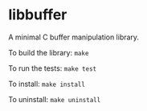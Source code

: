 # libbuffer

A minimal C buffer manipulation library.

To build the library: `make`

To run the tests: `make test`

To install: `make install`

To uninstall: `make uninstall`

